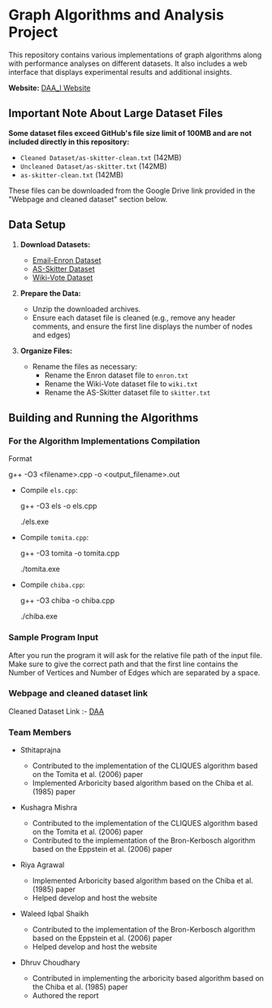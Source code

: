 # Graph Algorithms and Analysis Project

This repository contains various implementations of graph algorithms along with performance analyses on different datasets. It also includes a web interface that displays experimental results and additional insights.

**Website:** [DAA_I Website](https://waleedSk7.github.io/DAA_I/)

## Important Note About Large Dataset Files

**Some dataset files exceed GitHub's file size limit of 100MB and are not included directly in this repository:**
- `Cleaned Dataset/as-skitter-clean.txt` (142MB)
- `Uncleaned Dataset/as-skitter.txt` (142MB)
- `as-skitter-clean.txt` (142MB)

These files can be downloaded from the Google Drive link provided in the "Webpage and cleaned dataset" section below.

## Data Setup

1. **Download Datasets:**  
     
   - [Email-Enron Dataset](https://snap.stanford.edu/data/email-Enron.html)  
   - [AS-Skitter Dataset](https://snap.stanford.edu/data/as-Skitter.html)  
   - [Wiki-Vote Dataset](https://snap.stanford.edu/data/wiki-Vote.html)

   

2. **Prepare the Data:**  
     
   - Unzip the downloaded archives.  
   - Ensure each dataset file is cleaned (e.g., remove any header comments, and ensure the first line displays the number of nodes and edges)

   

3. **Organize Files:**  
     
   - Rename the files as necessary:  
     - Rename the Enron dataset file to `enron.txt`  
     - Rename the Wiki-Vote dataset file to `wiki.txt`  
     - Rename the AS-Skitter dataset file to `skitter.txt`

## Building and Running the Algorithms

### For the Algorithm Implementations Compilation

Format

g++ \-O3 \<filename\>.cpp \-o \<output\_filename\>.out

* Compile `els.cpp`:  
    
  g++ \-O3 els \-o els.cpp  
    
  ./els.exe   
    
* Compile `tomita.cpp`:  
    
  g++ \-O3 tomita \-o tomita.cpp  
    
  ./tomita.exe  
    
* Compile `chiba.cpp`:  
    
  g++ \-O3 chiba \-o chiba.cpp  
    
  ./chiba.exe

### Sample Program Input

After you run the program it will ask for the relative file path of the input file.
Make sure to give the correct path and that the first line contains the Number of Vertices and Number of Edges which are separated by a space.

### Webpage and cleaned dataset link

Cleaned Dataset Link :- [DAA](https://drive.google.com/drive/u/1/folders/14riA35UZ0tlyog0e4dluyVSo9EuZUAbE)

### Team Members

* Sthitaprajna   
  * Contributed to the implementation of the CLIQUES algorithm based on the Tomita et al. (2006) paper  
  * Implemented Arboricity based algorithm based on the Chiba et al. (1985) paper


* Kushagra Mishra  
  * Contributed to the implementation of the CLIQUES algorithm based on the Tomita et al. (2006) paper  
  * Contributed to the implementation of the Bron-Kerbosch algorithm based on the Eppstein et al. (2006) paper


* Riya Agrawal  
  * Implemented Arboricity based algorithm based on the Chiba et al. (1985) paper  
  * Helped develop and host the website 


* Waleed Iqbal Shaikh  
  * Contributed to the implementation of the Bron-Kerbosch algorithm based on the Eppstein et al. (2006) paper  
  * Helped develop and host the website 


* Dhruv Choudhary  
  * Contributed in implementing the arboricity based algorithm based on the Chiba et al. (1985) paper  
  * Authored the report

